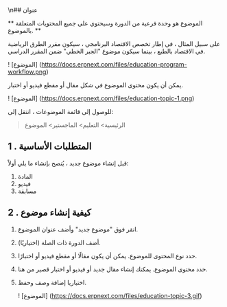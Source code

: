 \n## عنوان

** الموضوع هو وحدة فرعية من الدورة وسيحتوي على جميع المحتويات المتعلقة بالموضوع. **

على سبيل المثال ، في إطار تخصص الاقتصاد البرنامجي ، سيكون مقرر الطرق الرياضية في الاقتصاد بالطبع ، بينما سيكون موضوع "الجبر الخطي" ضمن المقرر الدراسي.

! [الموضوع] (https://docs.erpnext.com/files/education-program-workflow.png)

يمكن أن يكون محتوى الموضوع في شكل مقال أو مقطع فيديو أو اختبار.

! [الموضوع] (https://docs.erpnext.com/files/education-topic-1.png)

للوصول إلى قائمة الموضوعات ، انتقل إلى:

> الرئيسية> التعليم> الماجستير> الموضوع

## 1 \. المتطلبات الأساسية

قبل إنشاء موضوع جديد ، يُنصح بإنشاء ما يلي أولاً:

1. المادة
2. فيديو
3. مسابقة

## 2 \. كيفية إنشاء موضوع

1. انقر فوق "موضوع جديد" وأضف عنوان الموضوع.
2. أضف الدورة ذات الصلة (اختياريًا).
3. حدد نوع المحتوى للموضوع. يمكن أن يكون مقالًا أو مقطع فيديو أو اختبارًا.
4. حدد محتوى الموضوع. يمكنك إنشاء مقال جديد أو فيديو أو اختبار قصير من هنا.
5. اختياريا إضافة وصف وحفظ.
    
    ! [الموضوع] (https://docs.erpnext.com/files/education-topic-3.gif)